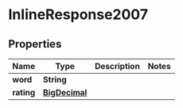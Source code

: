 

# InlineResponse2007

## Properties

Name | Type | Description | Notes
------------ | ------------- | ------------- | -------------
**word** | **String** |  | 
**rating** | [**BigDecimal**](BigDecimal.md) |  | 



